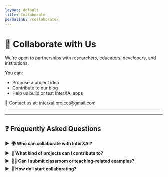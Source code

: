 ```yaml
---
layout: default
title: Collaborate
permalink: /collaborate/
---
```


# 🤝 Collaborate with Us

We're open to partnerships with researchers, educators, developers, and institutions.

You can:
- Propose a project idea  
- Contribute to our blog  
- Help us build or test InterXAI apps  

📧 Contact us at: [interxai.project@gmail.com](mailto:interxai.project@gmail.com)

---

<style>
  .collapsible-help summary {
    font-weight: bold;
    cursor: pointer;
    position: relative;
    list-style: none;
    margin-bottom: 0.5rem;
  }

  .collapsible-help summary::marker,
  .collapsible-help summary::-webkit-details-marker {
    display: none;
  }

  .collapsible-help summary::before {
    content: "▶";
    display: inline-block;
    margin-right: 0.5em;
    transition: transform 0.2s ease-in-out;
  }

  .collapsible-help[open] summary::before {
    transform: rotate(90deg);
  }

  .collapsible-help div {
    padding: 0.5rem 0 1rem 1rem;
    animation: fadeIn 0.3s ease-in-out;
  }

  @keyframes fadeIn {
    from { opacity: 0; transform: translateY(-5px); }
    to { opacity: 1; transform: translateY(0); }
  }
</style>

---

## ❓ Frequently Asked Questions

<details class="collapsible-help">
  <summary>🌍 Who can collaborate with InterXAI?</summary>
  <div>
    Anyone passionate about responsible AI, interpretability, or digital humanities is welcome!  
    We especially encourage students, early-career researchers, artists, educators, and underrepresented voices in tech and humanities.
  </div>
</details>

<details class="collapsible-help">
  <summary>🧠 What kind of projects can I contribute to?</summary>
  <div>
    You can help with:
    <ul>
      <li>Case study collection and analysis</li>
      <li>User interface feedback or design contributions</li>
      <li>Writing blog posts or tutorials</li>
      <li>Building visualization components for intertextual analysis</li>
      <li>Creating teaching modules using InterXAI</li>
    </ul>
  </div>
</details>

<details class="collapsible-help">
  <summary>🧑‍🏫 Can I submit classroom or teaching-related examples?</summary>
  <div>
    <p><strong>Yes!</strong> We welcome reflections, walkthroughs, student experiences, sample assignments, and classroom experiments using <strong>InterXAI</strong>.</p>
    <p>These contributions will be featured on our <a href="{{ site.baseurl }}/blog/">Blog</a> and credited to you.</p>
  </div>
</details>


<details class="collapsible-help">
  <summary>💬 How do I start collaborating?</summary>
  <div>
    Just send us an email at  
    <a href="mailto:interxai.project@gmail.com">interxai.project@gmail.com</a>.<br><br>
    Tell us a bit about your interests, and we'll match you to a current initiative or help shape a new one.
  </div>
</details>

